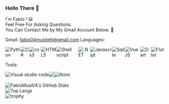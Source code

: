 ### Hello There 👋

I'm Fabio ! 😃 <br>
Feel Free For Asking Questions. <br>
You Can Contact Me by My Gmail Account Below. :facepunch: <br>

Gmail: fabio04musitelli@gmail.com
Languages:
<div style="display: flex;">
  <img alt="Python" src="https://img.shields.io/badge/python%20-%2314354C.svg?&style=for-the-badge&logo=python&logoColor=white%22/%3E"/>
  <img alt="C#" src="https://img.shields.io/badge/c%23-%23239120.svg?style=for-the-badge&logo=c-sharp&logoColor=white"/>
  <img alt="css3" src="https://img.shields.io/badge/css3-%231572B6.svg?style=for-the-badge&logo=css3&logoColor=white"/>
  <img alt="HTML5" src="https://img.shields.io/badge/html5-%23E34F26.svg?style=for-the-badge&logo=html5&logoColor=white"/>
  <img alt="Shell script" src="https://img.shields.io/badge/shell_script-%23121011.svg?style=for-the-badge&logo=gnu-bash&logoColor=white"/>
  <img alt=".NET" src="https://img.shields.io/badge/.NET-5C2D91?style=for-the-badge&logo=.net&logoColor=white"/>
  <img alt="Javascript" src="https://img.shields.io/badge/javascript-%23323330.svg?style=for-the-badge&logo=javascript&logoColor=%23F7DF1E"/>
  <img alt="Sqlite" src="https://img.shields.io/badge/sqlite-%2307405e.svg?style=for-the-badge&logo=sqlite&logoColor=white"/>
  <img alt="Vue JS" src="https://img.shields.io/badge/Vue.js-35495E?style=for-the-badge&logo=vue.js&logoColor=4FC08D"/>
  <img alt="Dart" src="https://img.shields.io/badge/dart-%230175C2.svg?style=for-the-badge&logo=dart&logoColor=white"/>
  <img alt="Flutter" src="https://img.shields.io/badge/Flutter-%2302569B.svg?style=for-the-badge&logo=Flutter&logoColor=white"/>
</div>

Tools:
<div style="display: flex;">
  <img alt="Visual studio code" src="https://img.shields.io/badge/Visual%20Studio%20Code-0078d7.svg?style=for-the-badge&logo=visual-studio-code&logoColor=white"/>
  <img alt"Visual Studio" src="https://img.shields.io/badge/Visual%20Studio-5C2D91.svg?style=for-the-badge&logo=visual-studio&logoColor=white"/>
  <img alt="Atom" src="https://img.shields.io/badge/Atom-%2366595C.svg?style=for-the-badge&logo=atom&logoColor=white"/>
</div>

<br>
<img  alt="FabioMusi04's GitHub Stats" src="https://awesome-github-stats.azurewebsites.net/user-stats/FabioMusi04?cardType=github&theme=algolia" /> 
<br>
<img alt="Top Langs" src="https://github-readme-stats.vercel.app/api/top-langs/?username=FabioMusi04&theme=algolia&layout=compact"/>
<br>
<img alt="trophy" src="https://github-profile-trophy.vercel.app/?username=FabioMusi04&theme=onedark"/>
<br>
<!--<img alt="Stats" src="https://activity-graph.herokuapp.com/graph?username=FabioMusi04&custom_title=My%20%20%20Stats&hide_border=true&theme=react-dark"/>-->
